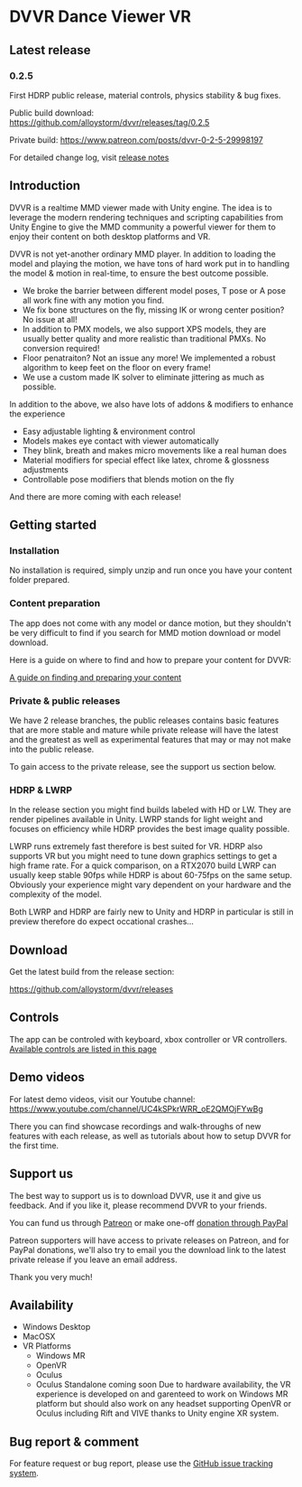 # DVVR Dance Viewer VR

## Latest release
### 0.2.5 
First HDRP public release, material controls, physics stability & bug fixes. 

Public build download: 
https://github.com/alloystorm/dvvr/releases/tag/0.2.5

Private build:
https://www.patreon.com/posts/dvvr-0-2-5-29998197

For detailed change log, visit [release notes](pages/releasenotes.md)


## Introduction
DVVR is a realtime MMD viewer made with Unity engine. The idea is to leverage the modern rendering techniques and scripting capabilities from Unity Engine to give the MMD community a powerful viewer for them to enjoy their content on both desktop platforms and VR. 

DVVR is not yet-another ordinary MMD player. In addition to loading the model and playing the motion, we have tons of hard work put in to handling the model & motion in real-time, to ensure the best outcome possible. 
* We broke the barrier between different model poses, T pose or A pose all work fine with any motion you find. 
* We fix bone structures on the fly, missing IK or wrong center position? No issue at all!
* In addition to PMX models, we also support XPS models, they are usually better quality and more realistic than traditional PMXs. No conversion required!
* Floor penatraiton? Not an issue any more! We implemented a robust algorithm to keep feet on the floor on every frame!
* We use a custom made IK solver to eliminate jittering as much as possible.

In addition to the above, we also have lots of addons & modifiers to enhance the experience
* Easy adjustable lighting & environment control
* Models makes eye contact with viewer automatically
* They blink, breath and makes micro movements like a real human does
* Material modifiers for special effect like latex, chrome & glossness adjustments
* Controllable pose modifiers that blends motion on the fly

And there are more coming with each release!


## Getting started

### Installation
No installation is required, simply unzip and run once you have your content folder prepared. 

### Content preparation 
The app does not come with any model or dance motion, but they shouldn't be very difficult to find if you search for MMD motion download or model download. 

Here is a guide on where to find and how to prepare your content for DVVR:

[A guide on finding and preparing your content](pages/blog/preparecontent.md)

### Private & public releases
We have 2 release branches, the public releases contains basic features that are more stable and mature while private release will have the latest and the greatest as well as experimental features that may or may not make into the public release. 

To gain access to the private release, see the support us section below. 


### HDRP & LWRP
In the release section you might find builds labeled with HD or LW. They are render pipelines available in Unity. LWRP stands for light weight and focuses on efficiency while HDRP provides the best image quality possible. 

LWRP runs extremely fast therefore is best suited for VR. HDRP also supports VR but you might need to tune down graphics settings to get a high frame rate. For a quick comparison, on a RTX2070 build LWRP can usually keep stable 90fps while HDRP is about 60-75fps on the same setup. Obviously your experience might vary dependent on your hardware and the complexity of the model. 

Both LWRP and HDRP are fairly new to Unity and HDRP in particular is still in preview therefore do expect occational crashes...


## Download
Get the latest build from the release section:

https://github.com/alloystorm/dvvr/releases


## Controls
The app can be controled with keyboard, xbox controller or VR controllers.
[Available controls are listed in this page](pages/blog/controls.md)


## Demo videos
For latest demo videos, visit our Youtube channel: https://www.youtube.com/channel/UC4kSPkrWRR_oE2QMOjFYwBg

There you can find showcase recordings and walk-throughs of new features with each release, as well as tutorials about how to setup DVVR for the first time.


## Support us
The best way to support us is to download DVVR, use it and give us feedback. And if you like it, please recommend DVVR to your friends. 

You can fund us through [Patreon](https://patreon.com/alloystorm) or make one-off [donation through PayPal](https://www.paypal.com/cgi-bin/webscr?cmd=_donations&business=ULM8P3H5D8SRU&currency_code=USD&source=url)

Patreon supporters will have access to private releases on Patreon, and for PayPal donations, we'll also try to email you the download link to the latest private release if you leave an email address. 

Thank you very much!


## Availability
* Windows Desktop
* MacOSX
* VR Platforms 
  * Windows MR
  * OpenVR
  * Oculus 
  * Oculus Standalone coming soon
Due to hardware availability, the VR experience is developed on and garenteed to work on Windows MR platform but should also work on any headset supporting OpenVR or Oculus including Rift and VIVE thanks to Unity engine XR system. 



## Bug report & comment
For feature request or bug report, please use the [GitHub issue tracking system](https://github.com/alloystorm/dvvr/issues).
